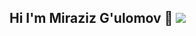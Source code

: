 ## Hi I'm Miraziz G'ulomov 👋 <img src="https://media4.giphy.com/media/v1.Y2lkPTc5MGI3NjExcGJmNGp3NXZtdHcyNmYxZmlqZGZjazVtaXFnaG85ZXFia3VlZGNyOSZlcD12MV9pbnRlcm5hbF9naWZfYnlfaWQmY3Q9cw/w1OBpBd7kJqHrJnJ13/giphy.webp">


